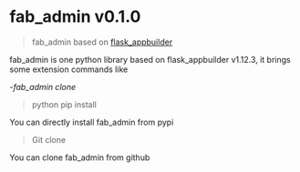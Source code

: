 # fab_admin v0.1.0


> fab_admin based on [flask_appbuilder](https://github.com/cw1427/Flask-AppBuilder)

fab_admin is one python library based on flask_appbuilder v1.12.3, it brings some extension commands like

 -*fab_admin clone*

> python pip install

You can directly install fab_admin from pypi

> Git clone

You can clone fab_admin from github
